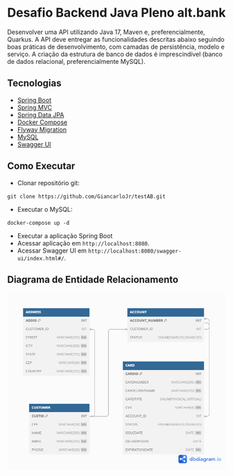 <h1 align="center">
  Desafio Backend Java Pleno alt.bank
</h1>

<p>Desenvolver uma API utilizando Java 17, Maven e, preferencialmente, Quarkus. A API deve entregar as funcionalidades descritas abaixo seguindo boas práticas de desenvolvimento, com camadas de persistência, modelo e serviço. A criação da estrutura de banco de dados é imprescindível (banco de dados relacional, preferencialmente MySQL).</p>

## Tecnologias

- [Spring Boot](https://spring.io/projects/spring-boot)
- [Spring MVC](https://docs.spring.io/spring-framework/reference/web/webmvc.html)
- [Spring Data JPA](https://spring.io/projects/spring-data-jpa)
- [Docker Compose](https://docs.docker.com/compose/)
- [Flyway Migration](https://documentation.red-gate.com/fd/getting-started-with-flyway-184127223.html)
- [MySQL](https://www.mysql.com/)
- [Swagger UI](https://swagger.io/docs/)

## Como Executar

- Clonar repositório git:

```
git clone https://github.com/GiancarloJr/testAB.git
```

- Executar o MySQL:

```
docker-compose up -d
```

- Executar a aplicação Spring Boot
- Acessar aplicação em `http://localhost:8080`.
- Acessar Swagger UI em `http://localhost:8080/swagger-ui/index.html#/`.

## Diagrama de Entidade Relacionamento

![Diagrama de Entidade Relacionamento](./images/diagrama.png)

